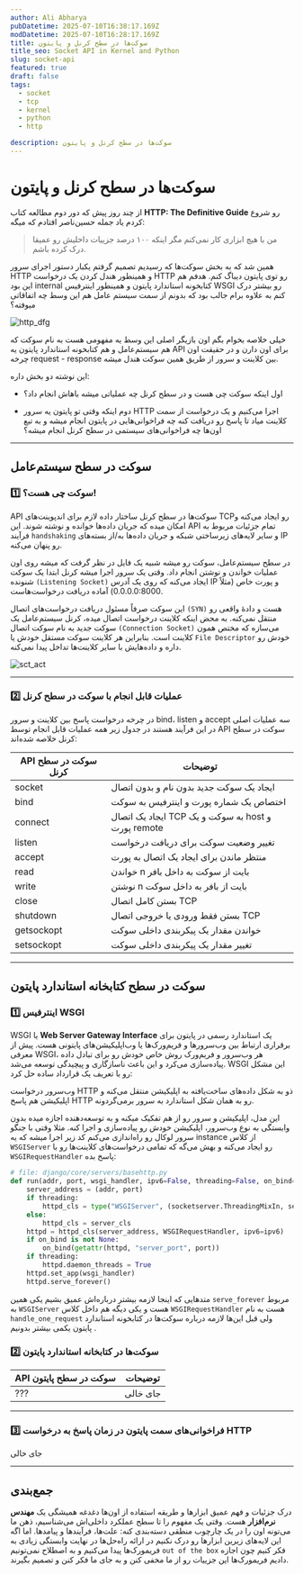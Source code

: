 ```yaml
---
author: Ali Abharya
pubDatetime: 2025-07-10T16:38:17.169Z
modDatetime: 2025-07-10T16:28:17.169Z
title: سوکت‌ها در سطح کرنل و پایتون
title_seo: Socket API in Kernel and Python
slug: socket-api
featured: true
draft: false
tags:
  - socket
  - tcp
  - kernel
  - python
  - http

description: سوکت‌ها در سطح کرنل و پایتون
---
```


# سوکت‌ها در سطح کرنل و پایتون

از چند روز پیش که دور دوم مطالعه کتاب **HTTP: The Definitive Guide** رو شروع کردم یاد جمله حسین‌ناصر افتادم که میگه:

> من با هیچ ابزاری کار نمی‌کنم مگر اینکه ۱۰۰ درصد جزییات داخلیش رو عمیقا درک کرده باشم.

همین شد که به بخش سوکت‌ها که رسیدیم تصمیم گرفتم یکبار دستور اجرای سرور HTTP و همینطور هندل کردن یک درخواست HTTP رو توی پایتون دیباگ کنم. هدفم هم این بود internal کتابخونه استاندارد پایتون و همینطور اینترفیس WSGI رو بیشتر درک کنم به علاوه برام جالب بود که بدونم از سمت سیستم عامل هم این وسط چه اتفاقاتی میوفته؟

![http_dfg](@assets/images/http_dfg.jpeg)

خیلی خلاصه بخوام بگم اون بازیگر اصلی این وسط یه مفهومی هست به نام سوکت که هم سیستم‌عامل و هم کتابخونه استاندارد پایتون یه API برای اون دارن و در حقیقت اون چرخه request - response بین کلاینت و سرور از طریق همین سوکت هندل میشه.

این نوشته دو بخش داره:‌

- اول اینکه سوکت چی هست و در سطح کرنل چه عملیاتی میشه باهاش انجام داد؟

- دوم اینکه وقتی تو پایتون یه سرور HTTP اجرا می‌کنیم و یک درخواست از سمت کلاینت میاد تا پاسخ رو دریافت کنه چه فراخوانی‌هایی در پایتون انجام میشه و به تبع اون‌ها چه فراخوانی‌های سیستمی در سطح کرنل انجام میشه؟

---

## سوکت در سطح سیستم‌عامل

### 1️⃣ سوکت چی هست؟!

API سوکت‌ها در سطح کرنل ساختار داده لازم برای اندپوینت‌های TCPرو ایجاد می‌کنه و امکان میده که جریان داده‌ها خوانده و نوشته شوند. این API تمام جزئیات مربوط به فرآیند `handshaking` و سایر لایه‌های زیرساختی شبکه و جریان داده‌ها به/از بسته‌های IP رو پنهان می‌کنه.

در سطح سیستم‌عامل، سوکت رو میشه شبیه یک فایل در نظر گرفت که میشه روی اون عملیات خواندن و نوشتن انجام داد. وقتی یک سرور اجرا میشه کرنل ابتدا یک سوکت شنونده `(Listening Socket)` ایجاد می‌کنه که روی یک آدرس IP و پورت خاص (مثلاً 0.0.0.0:8000) آماده دریافت درخواست‌هاست.

این سوکت صرفاً مسئول دریافت درخواست‌های اتصال `(SYN)` هست و دادهٔ واقعی رو منتقل نمی‌کنه. به محض اینکه کلاینت درخواست اتصال میده، کرنل سیستم‌عامل یک سوکت جدید به نام سوکت اتصال `(Connection Socket)` می‌سازه که مختص همون کلاینت است. بنابراین هر کلاینت سوکت مستقل خودش یا `File Descriptor` خودش رو داره و داده‌هایش با سایر کلاینت‌ها تداخل پیدا نمی‌کنه.

![sct_act](@assets/images/socket_actions.png)

---

### 2️⃣ عملیات قابل انجام با سوکت در سطح کرنل

در چرخه درخواست پاسخ بین کلاینت و سرور bind، listen و accept سه عملیات اصلی در این فرآیند هستند در جدول زیر همه عملیات قابل انجام توسط API سوکت در سطح کرنل خلاصه شده‌اند:

| API سوکت در سطح کرنل | توضیحات                                            |
| -------------------- | -------------------------------------------------- |
| socket               | ایجاد یک سوکت جدید بدون نام و بدون اتصال           |
| bind                 | اختصاص یک شماره پورت و اینترفیس به سوکت            |
| connect              | ایجاد یک اتصال TCP به سوکت و یک host و پورت remote |
| listen               | تغییر وضعیت سوکت برای دریافت درخواست               |
| accept               | منتظر ماندن برای ایجاد یک اتصال به پورت            |
| read                 | خواندن n بایت از سوکت به داخل بافر                 |
| write                | نوشتن n بایت از بافر به داخل سوکت                  |
| close                | بستن کامل اتصال TCP                                |
| shutdown             | بستن فقط ورودی یا خروجی اتصال TCP                  |
| getsockopt           | خواندن مقدار یک پیکربندی داخلی سوکت                |
| setsockopt           | تغییر مقدار یک پیکربندی داخلی سوکت                 |

---

## سوکت در سطح کتابخانه استاندارد پایتون

### 1️⃣ اینترفیس WSGI

WSGI یا **Web Server Gateway Interface** یک استاندارد رسمی در پایتون برای برقراری ارتباط بین وب‌سرورها و فریم‌ورک‌ها یا وب‌اپلیکیشن‌های پایتونی هست. پیش از معرفی WSGI، هر وب‌سرور و فریم‌ورک روش خاص خودش رو برای تبادل داده پیاده‌سازی می‌کرد و این باعث ناسازگاری و پیچیدگی توسعه می‌شد. WSGI این مشکل رو با تعریف یک قرارداد ساده حل کرد:

وب‌سرور درخواست HTTP ذو به شکل داده‌های ساخت‌یافته به اپلیکیشن منتقل می‌کنه و اپلیکیشن هم پاسخ HTTP رو به همان شکل استاندارد به سرور برمی‌گردونه.

این مدل، اپلیکیشن و سرور رو از هم تفکیک میکنه و به توسعه‌دهنده اجازه میده بدون وابستگی به نوع وب‌سرور، اپلیکیشن خودش رو پیاده‌سازی و اجرا کنه. مثلا وقتی با جنگو سرور لوکال رو راه‌اندازی می‌کنم کد زیر اجرا میشه که یه instance از کلاس `WSGIServer` رو ایجاد می‌کنه و بهش می‌گه که تمامی درخواست‌های کلاینت‌ها رو با `WSGIRequestHandler` پاسخ بده:

```python
# file: django/core/servers/basehttp.py
def run(addr, port, wsgi_handler, ipv6=False, threading=False, on_bind=None,server_cls=WSGIServer):
    server_address = (addr, port)
    if threading:
        httpd_cls = type("WSGIServer", (socketserver.ThreadingMixIn, server_cls), {})
    else:
        httpd_cls = server_cls
    httpd = httpd_cls(server_address, WSGIRequestHandler, ipv6=ipv6)
    if on_bind is not None:
        on_bind(getattr(httpd, "server_port", port))
    if threading:
        httpd.daemon_threads = True
    httpd.set_app(wsgi_handler)
    httpd.serve_forever()

```

متدهایی که اینجا لازمه بیشتر درباره‌اش عمیق بشیم یکی همین `serve_forever` مربوط به `WSGIServer` هست و یکی دیگه هم داخل کلاس `WSGIRequestHandler` هست به نام `handle_one_request` ولی قبل این‌ها لازمه درباره سوکت‌ها در کتابخونه استاندارد پایتون یکمی بیشتر بدونیم .

### 2️⃣ سوکت‌ها در کتابخانه استاندارد پایتون

| API سوکت در سطح پایتون | توضیحات  |
| ---------------------- | -------- |
| ???                    | جای خالی |

---

### 3️⃣ فراخوانی‌های سمت پایتون در زمان پاسخ به درخواست HTTP

جای خالی

---

## جمع‌بندی

درک جزئیات و فهم عمیق ابزارها و طریقه استفاده از اون‌ها دغدغه همیشگی یک **مهندس نرم‌افزار** هست. وقتی یک مفهوم را تا سطح عملکرد داخلی‌اش می‌شناسیم، ذهن ما می‌تونه اون را در یک چارچوب منطقی دسته‌بندی کنه: علت‌ها، فرآیندها و پیامدها.
اما اگه این لایه‌های زیرین ابزارها رو درک نکنیم در ارائه راه‌حل‌ها در نهایت وابستگی زیادی به فریمورک‌ها پیدا می‌کنیم و به اصطلاح نمی‌تونیم `out of the box` فکر کنیم چون اجازه دادیم فریمورک‌ها این جزییات رو از ما مخفی کنن و به جای ما فکر کنن و تصمیم بگیرند.
